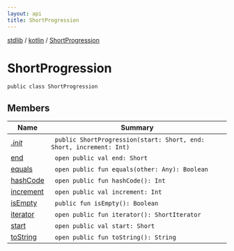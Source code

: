 ```yaml
---
layout: api
title: ShortProgression
---
```

[stdlib](../../index.html) / [kotlin](../index.html) / [ShortProgression](index.html)

# ShortProgression

```
public class ShortProgression
```
## Members
| Name | Summary |
|------|---------|
|[*.init*](_init_.html)|&nbsp;&nbsp;`public ShortProgression(start: Short, end: Short, increment: Int)`<br>|
|[end](end.html)|&nbsp;&nbsp;`open public val end: Short`<br>|
|[equals](equals.html)|&nbsp;&nbsp;`open public fun equals(other: Any): Boolean`<br>|
|[hashCode](hashCode.html)|&nbsp;&nbsp;`open public fun hashCode(): Int`<br>|
|[increment](increment.html)|&nbsp;&nbsp;`open public val increment: Int`<br>|
|[isEmpty](isEmpty.html)|&nbsp;&nbsp;`public fun isEmpty(): Boolean`<br>|
|[iterator](iterator.html)|&nbsp;&nbsp;`open public fun iterator(): ShortIterator`<br>|
|[start](start.html)|&nbsp;&nbsp;`open public val start: Short`<br>|
|[toString](toString.html)|&nbsp;&nbsp;`open public fun toString(): String`<br>|
